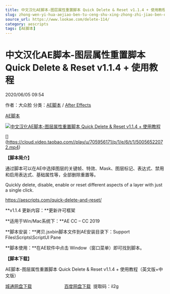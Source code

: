 ```yaml
---
title: 中文汉化AE脚本-图层属性重置脚本 Quick Delete & Reset v1.1.4 + 使用教程
slug: zhong-wen-yi-hua-aejiao-ben-tu-ceng-shu-xing-zhong-zhi-jiao-ben-quick-delete-reset-v1-1-4-shi-yong-jiao-cheng
source_url: https://www.lookae.com/delete-114/
category: aescripts
tags: [AE脚本]
---
```

# 中文汉化AE脚本-图层属性重置脚本 Quick Delete & Reset v1.1.4 + 使用教程

2020/06/05 09:54

作者：大众脸
分类：[AE脚本](https://www.lookae.com/after-effects/aescripts/) / [After Effects](https://www.lookae.com/after-effects/)

[AE脚本](https://www.lookae.com/tag/ae%e8%84%9a%e6%9c%ac/)

[![中文汉化AE脚本-图层属性重置脚本 Quick Delete & Reset v1.1.4 + 使用教程](https://www.lookae.com/wp-content/uploads/2017/12/Quick-Delete-Reset.jpg "中文汉化AE脚本-图层属性重置脚本 Quick Delete & Reset v1.1.4 + 使用教程-LookAE.com")](https://www.lookae.com/wp-content/uploads/2017/12/Quick-Delete-Reset.jpg)

[﻿[﻿]("https://cloud.video.taobao.com//play/u/705956171/p/1/e/6/t/1/50056522072.mp4)](https://cloud.video.taobao.com//play/u/705956171/p/1/e/6/t/1/50056522072.mp4)

**【脚本简介】**

通过脚本可以在AE中选择图层的关键帧、特效、Mask、图层标记、表达式、禁用和启用表达式、基础属性等，全部删除重置等。

Quickly delete, disable, enable or reset different aspects of a layer with just a single click.

https://aescripts.com/quick-delete-and-reset/

**v1.1.4 更新内容：**更新许可框架

**适用于Win/Mac系统下：**AE CC – CC 2019

**脚本安装：**拷贝.jsxbin脚本文件到AE安装目录下：Support Files\Scripts\ScriptUI Pane

**脚本使用：**在AE软件中点击 Window（窗口菜单）即可找到脚本。

**【脚本下载】**

AE脚本-图层属性重置脚本 Quick Delete & Reset v1.1.4 + 使用教程（英文版+中文版）

[城通网盘下载](https://089u.com/file/680462-447413167)                          [百度网盘下载](https://pan.baidu.com/s/1lNRgrQG1YV8Y-qQaEI-_CA)  提取码：il2g
